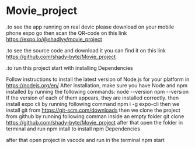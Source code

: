 # Movie_project
.to see the app running on real devic please download on your mobile phone expo go then
scan the QR-code on this link https://expo.io/@shadlyy/movie_project

.to see the source code and download it you can find it on this link https://github.com/shady-byte/Movie_project

.to run this project start with installing Dependencies

Follow instructions to install the latest version of Node.js for your platform in https://nodejs.org/en/ After installation, make sure you have Node and npm installed by running the following commands:
node --version
npm --version
If the version of each of them appears, they are installed correctly.
then install expo cli by running following command
npm i -g expo-cli
then we install git from https://git-scm.com/downloads
then we clone the project from github by running following comman inside an empty folder
git clone https://github.com/shady-byte/Movie_project
after that open the folder in terminal and run npm intall
to install npm Dependencies 

after that open project in vscode and run in the terminal 
npm start
